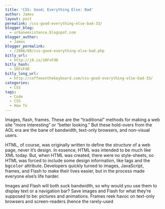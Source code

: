 ```yaml
---
title: 'CSS: Good; Everything Else: Bad'
author: James
layout: post
permalink: /css-good-everything-else-bad-33/
blogger_blog:
  - urbaneexistence.blogspot.com
blogger_author:
  - James
blogger_permalink:
  - /2006/08/css-good-everything-else-bad.php
bitly_url:
  - http://j0.is/16FvFdD
bitly_hash:
  - 16FvFdD
bitly_long_url:
  - http://coffeeonthekeyboard.com/css-good-everything-else-bad-33/
categories:
  - CSS
tags:
  - Code
  - CSS
  - How To
---
```

Images, flash, frames. These are the &#8220;traditional&#8221; methods for making a web site &#8220;more interesting&#8221; or &#8220;better looking.&#8221; But these hold-overs from the AOL era are the bane of bandwidth, text-only browsers, and non-visual users.

HTML, of course, was originally written to define the <span style="font-style: italic">structure</span> of a web page, never it&#8217;s design. In essence, HTML was intended to be much like XML today. But, when HTML was created, there were no style-sheets, so HTML was forced to include some design information, like <font> tags and the <tt>bgcolor</tt> attribute. Developers quickly turned to images, JavaScript, frames, and Flash to make their lives easier, but in the process made everyone else&#8217;s life harder.

Images and Flash will both suck bandwidth, so why would you use them to display text or a navigation bar? Save images and Flash for what they&#8217;re supposed to be: pictures and animations. Frames reek havoc on text-only browsers and screen-readers (hence the rarely-used <noframes> tag) and have been considered blase web-design for years.

So how can you save bandwidth, insure accessibility, and still get all the effects you want? CSS. Let&#8217;s go over a few of the quick-and-easy ways to use CSS to replace the bandwidth-heavy, inaccessible design you&#8217;re using now:

<span style="font-weight: bold">1) Frames: Fixed Sidebars</span>  
Perhaps the most common use of frames was the sidebar, a window on the left (or right) that contained anything from helpful information to your site&#8217;s navigation, appeared on every page, and didn&#8217;t scroll with the rest of the site.

If you want to do the same thing, use the CSS &#8220;position: fixed&#8221; definition. For instance:

<pre>#sidebar {
position: fixed;
top: 0;
left: 0;
width: 160px;
height: 100%;
background: #00f;
}</pre>

This will make a non-scrolling, 160-pixel wide sidebar on the left of the screen. (You could always use &#8220;right&#8221; and &#8220;bottom,&#8221; too.) Now, in your HTML file, create a <div> with the <tt>id="sidebar"</tt> attribute:

<pre>&lt;div id="sidebar"&gt;
...all your links go here...
&lt;/div&gt;</pre>

You can put this anywhere in the HTML source, and it will appear in the correct place. In a good screen-reader, if you put this toward the bottom of the HTML source (for instance, after all the content of the page) then the user would hear the content before having to hear the list of links again.

<span style="font-weight: bold">2) Images: Positioning Text</span>  
This is really just poor web-design. Unless it&#8217;s desperately important that you use a particular, rare font, you should never use images to display text. If it&#8217;s important that the text appear a certain way or in a certain position, make use of the box-model and nested <div>s. For example, let&#8217;s say you wanted a 480-pixel wide layout, regardless of the users&#8217; screen resolution, with a right gutter and a title and slogan in the top-left. You might do something like:

<pre>#main {
width: 480px;
height: 100%;
margin: 0 auto;
padding: 0;
position: relative;
top:0;
left:0;
}
#gutter {
width: 120px;
height: 100%;
margin: 0;
padding: 0;
border-left: 1px solid #000;
position: absolute;
top: 0;
right: 0;
background: #2c2;
color: #fff;
}
#header {
width: 360px;
margin: 0;
padding: 6px;
position: relative;
top: 0;
left: 0;
font-family: Tahoma, Arial, san-serif;
font-size: 140%;
text-align: center;
}</pre>

With the corresponding HTML:

<pre>&lt;div id="main"&gt;
&lt;div id="gutter"&gt;
...gutter code here...
&lt;/div&gt;
&lt;div id="header"&gt;
&lt;p&gt;Page Title&lt;/p&gt;
&lt;p&gt;Page Slogan&lt;/p&gt;
&lt;/div&gt;
&lt;/div&gt;</pre>

Which gives something like (borders added to show box model):

![][1]

Now, of course, with just a little editing of the CSS file (and none of the HTML) you can move the gutter, change the background, change the page width, change the font, and it&#8217;s all in text-format, that will display correctly to text-only or visually-impaired browsers, and save huge percentages of bandwidth.

<span style="font-weight: bold">3) Flash: Cool Navigation Bars</span>  
This gets a little more complicated. In general, it&#8217;s hard to define the box around <a> tags, so you&#8217;ll probably want to do something like this:

<pre>#nav
{   margin: 4px auto 0 auto;
 position: relative;
 top: 0;
 left: 0;
}
#nav ul
{   display: inline;
 list-style-type: none;
}
#nav li
{   display: inline;
 border: 1px solid #000;
 padding: 2px 4px 0 4px;
 margin: auto 4px 0 4px;
}
#nav li.here
{   border-bottom: 1px solid #FFF;
}
#nav li:HOVER
{   border-bottom: 1px solid #FFF;
 font-weight: bold;
}</pre>

Now in each <li> tag you&#8217;ll make a link to the page you want. This particular set of code gives you a horizontal list. I use a version of this on my [projects page][2], so you can see it in action. If you remove the <tt>display: inline</tt> parts, you&#8217;ll get the vertical list you need for a column. Of course, the margin, padding, and all the colors can be customized however you want, to make it look right. (I got this from the [AListApart][3] article &#8220;[Taming Lists][4]&#8220;, which you should read for more information.)

<span style="font-weight: bold">So there you go&#8230;</span>  
It&#8217;s not all the info you&#8217;ll ever need, but it solves three of the most heinous wastes of bandwidth I&#8217;ve seen on the web, as well as all the problems people have with accessibility. These methods can both look great, and be completely usable by everyone, something Flash, frames, and images can&#8217;t.

 [1]: http://jamessocol.com/images/screenshot.png
 [2]: http://projects.jamessocol.com "Projects page."
 [3]: http://www.alistapart.com
 [4]: http://www.alistapart.com/articles/taminglists/